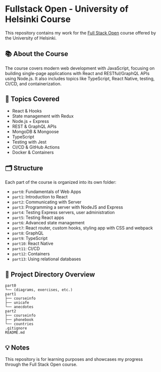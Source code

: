 # Fullstack Open - University of Helsinki Course

This repository contains my work for the [Full Stack Open](https://fullstackopen.com/en/) course offered by the University of Helsinki.

## 📚 About the Course

The course covers modern web development with JavaScript, focusing on building single-page applications with React and RESTful/GraphQL APIs using Node.js. It also includes topics like TypeScript, React Native, testing, CI/CD, and containerization.

## 🧠 Topics Covered

- React & Hooks
- State management with Redux
- Node.js + Express
- REST & GraphQL APIs
- MongoDB & Mongoose
- TypeScript
- Testing with Jest
- CI/CD & GitHub Actions
- Docker & Containers

## 🗂️ Structure

Each part of the course is organized into its own folder:

- `part0`: Fundamentals of Web Apps
- `part1`: Introduction to React
- `part2`: Communicating with Server
- `part3`: Programming a server with NodeJS and Express
- `part4`: Testing Express servers, user administration
- `part5`: Testing React apps
- `part6`: Advanced state management
- `part7`: React router, custom hooks, styling app with CSS and webpack
- `part8`: GraphQL
- `part9`: TypeScript
- `part10`: React Native
- `part11`: CI/CD
- `part12`: Containers
- `part13`: Using relational databases

## 📁 Project Directory Overview

```shell
part0
└── (diagrams, exercises, etc.)
part1
├── courseinfo
├── unicafe
└── anecdotes
part2
├── courseinfo
├── phonebook
└── countries
.gitignore
README.md
```

## 💡 Notes

This repository is for learning purposes and showcases my progress through the Full Stack Open course.
